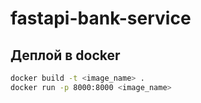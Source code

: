 # fastapi-bank-service


## Деплой в docker
```sh
docker build -t <image_name> .
docker run -p 8000:8000 <image_name>
```
